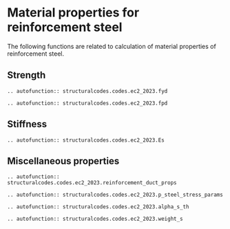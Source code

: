 # Material properties for reinforcement steel

The following functions are related to calculation of material properties of reinforcement steel.

## Strength

```{eval-rst}
.. autofunction:: structuralcodes.codes.ec2_2023.fyd
```

```{eval-rst}
.. autofunction:: structuralcodes.codes.ec2_2023.fpd
```

## Stiffness

```{eval-rst}
.. autofunction:: structuralcodes.codes.ec2_2023.Es
```

## Miscellaneous properties

```{eval-rst}
.. autofunction:: structuralcodes.codes.ec2_2023.reinforcement_duct_props
```

```{eval-rst}
.. autofunction:: structuralcodes.codes.ec2_2023.p_steel_stress_params
```

```{eval-rst}
.. autofunction:: structuralcodes.codes.ec2_2023.alpha_s_th
```

```{eval-rst}
.. autofunction:: structuralcodes.codes.ec2_2023.weight_s
```
